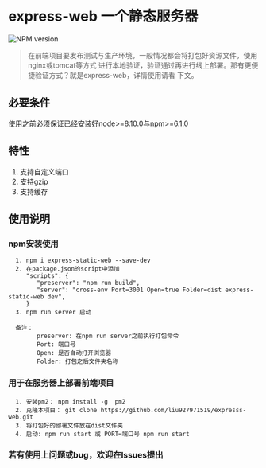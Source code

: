# express-web 一个静态服务器

![NPM version](https://img.shields.io/badge/express--static--web-v%200.0.17-green.svg)

> 在前端项目要发布测试与生产环境，一般情况都会将打包好资源文件，使用nginx或tomcat等方式
进行本地验证，验证通过再进行线上部署。那有更便捷验证方式？就是express-web，详情使用请看
下文。

## 必要条件
使用之前必须保证已经安装好node>=8.10.0与npm>=6.1.0

## 特性
1. 支持自定义端口
2. 支持gzip
3. 支持缓存
 
## 使用说明
### npm安装使用
```
  1. npm i express-static-web --save-dev
  2. 在package.json的script中添加
     "scripts": {
        "preserver": "npm run build",
        "server": "cross-env Port=3001 Open=true Folder=dist express-static-web dev",
     }
  3. npm run server 启动
  
  备注： 
        preserver: 在npm run server之前执行打包命令
        Port: 端口号
        Open: 是否自动打开浏览器
        Folder: 打包之后文件夹名称
```

### 用于在服务器上部署前端项目
```
  1. 安装pm2： npm install -g  pm2
  2. 克隆本项目： git clone https://github.com/liu927971519/expresss-web.git
  3. 将打包好的部署文件放在dist文件夹
  4. 启动: npm run start 或 PORT=端口号 npm run start
```

### 若有使用上问题或bug，欢迎在Issues提出

